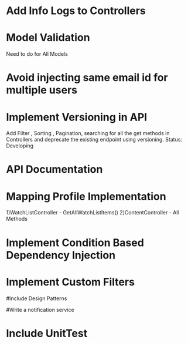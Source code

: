 # Add Info Logs to Controllers

# Model Validation
Need to do for All Models 

# Avoid injecting same email id for multiple users

# Implement Versioning in API
Add Filter , Sorting , Pagination, searching for all the get methods in Controllers and deprecate the existing endpoint using versioning.
Status: Developing

# API Documentation

# Mapping Profile Implementation
1)WatchListController - GetAllWatchListItems()
2)ContentController - All Methods

# Implement Condition Based Dependency Injection

# Implement Custom Filters

#Include Design Patterns

#Write a notification service

# Include UnitTest

